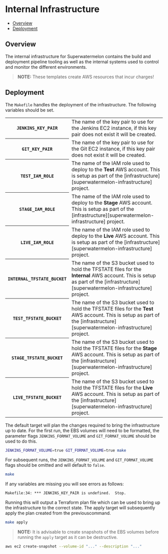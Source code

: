 # Internal Infrastructure

- [Overview](#overview)
- [Deployment](#deployment)

## Overview

The internal infrastructure for Superwatermelon contains the build and
deployment pipeline tooling as well as the internal systems used to control
and monitor the different environments.

> **NOTE:** These templates create AWS resources that incur charges!

## Deployment

The `Makefile` handles the deployment of the infrastructure. The following
variables should be set.

<table>
  <tr>
    <th scope="row"><code>JENKINS_KEY_PAIR</code></th>
    <td>
      The name of the key pair to use for the Jenkins EC2 instance, if this
      key pair does not exist it will be created.
    </td>
  </tr>
  <tr>
    <th scope="row"><code>GIT_KEY_PAIR</code></th>
    <td>
      The name of the key pair to use for the Git EC2 instance, if this key
      pair does not exist it will be created.
    </td>
  </tr>
  <tr>
    <th scope="row"><code>TEST_IAM_ROLE</code></th>
    <td>
      The name of the IAM role used to deploy to the <strong>Test</strong>
      AWS account. This is setup as part of the
      [infrastructure][superwatermelon-infrastructure] project.
    </td>
  </tr>
  <tr>
    <th scope="row"><code>STAGE_IAM_ROLE</code></th>
    <td>
      The name of the IAM role used to deploy to the <strong>Stage</strong>
      AWS account. This is setup as part of the
      [infrastructure][superwatermelon-infrastructure] project.
    </td>
  </tr>
  <tr>
    <th scope="row"><code>LIVE_IAM_ROLE</code></th>
    <td>
      The name of the IAM role used to deploy to the <strong>Live</strong>
      AWS account. This is setup as part of the
      [infrastructure][superwatermelon-infrastructure] project.
    </td>
  </tr>
  <tr>
    <th scope="row"><code>INTERNAL_TFSTATE_BUCKET</code></th>
    <td>
      The name of the S3 bucket used to hold the TFSTATE files for the
      <strong>Internal</strong> AWS account. This is setup as part of the
      [infrastructure][superwatermelon-infrastructure] project.
    </td>
  </tr>
  <tr>
    <th scope="row"><code>TEST_TFSTATE_BUCKET</code></th>
    <td>
      The name of the S3 bucket used to hold the TFSTATE files for the
      <strong>Test</strong> AWS account. This is setup as part of the
      [infrastructure][superwatermelon-infrastructure] project.
    </td>
  </tr>
  <tr>
    <th scope="row"><code>STAGE_TFSTATE_BUCKET</code></th>
    <td>
      The name of the S3 bucket used to hold the TFSTATE files for the
      <strong>Stage</strong> AWS account. This is setup as part of the
      [infrastructure][superwatermelon-infrastructure] project.
    </td>
  </tr>
  <tr>
    <th scope="row"><code>LIVE_TFSTATE_BUCKET</code></th>
    <td>
      The name of the S3 bucket used to hold the TFSTATE files for the
      <strong>Live</strong> AWS account. This is setup as part of the
      [infrastructure][superwatermelon-infrastructure] project.
    </td>
  </tr>
</table>

The default target will plan the changes required to bring the infrastructure
up to date. For the first run, the EBS volumes will need to be formatted, the
parameter flags `JENKINS_FORMAT_VOLUME` and `GIT_FORMAT_VOLUME` should be used
to do this.

```sh
JENKINS_FORMAT_VOLUME=true GIT_FORMAT_VOLUME=true make
```

For subsequent runs, the `JENKINS_FORMAT_VOLUME` and `GIT_FORMAT_VOLUME` flags
should be omitted and will default to `false`.

```sh
make
```

If any variables are missing you will see errors as follows:

```
Makefile:34: *** JENKINS_KEY_PAIR is undefined.  Stop.
```

Running this will output a Terraform plan file which can be used to bring up
the infrastructure to the correct state. The apply target will subsequently
apply the plan created from the previouscommand.

```sh
make apply
```

> **NOTE:** It is advisable to create snapshots of the EBS volumes before
running the `apply` target as it can be destructive.

```sh
aws ec2 create-snapshot --volume-id "..." --description "..."
```
